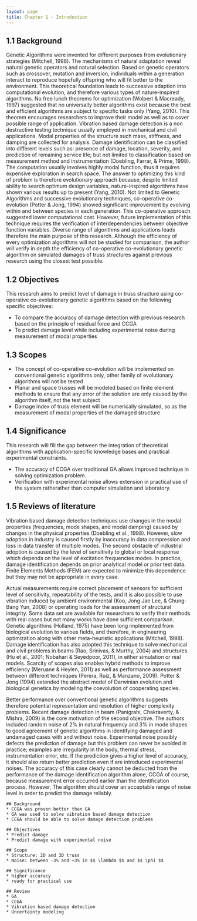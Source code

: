 ```yaml
---
layout: page
title: Chapter 1 - Introduction
---
```


## 1.1 Background ##

Genetic Algorithms were invented for different purposes from evolutionary strategies (Mitchell, 1998). The mechanisms of natural adaptation reveal natural genetic operators and natural selection. Based on genetic operators such as crossover, mutation and inversion, individuals within a generation interact to reproduce hopefully offspring who will fit better to the environment. This theoretical foundation leads to successive adaption into computational evolution, and therefore various types of nature-inspired algorithms. No free lunch theorems for optimization (Wolpert & Macready, 1997) suggested that no universally better algorithms exist because the best and efficient algorithms are subject to specific tasks only (Yang, 2010). This theorem encourages researchers to improve their model as well as to cover possible range of application. Vibration based damage detection is a non destructive testing technique usually employed in mechanical and civil applications. Modal properties of the structure such mass, stiffness, and damping are collected for analysis. Damage identification can be classified into different levels such as: presence of damage, location, severity, and prediction of remaining service life; but not limited to classification based on measurement method and instrumentation (Doebling, Farrar, & Prime, 1998). The computation usually involves highly modal function, thus it requires expensive exploration in search space. The answer to optimizing this kind of problem is therefore evolutionary approach because, despite limited ability to search optimum design variables, nature-inspired algorithms have shown various results up to present (Yang, 2010). Not limited to Genetic Algorithms and successive evolutionary techniques, co-operative co-evolution (Potter & Jong, 1994) showed significant improvement by evolving within and between species in each generation. This co-operative approach suggested lower computational cost. However, future implementation of this technique requires the verification of interdependencies between objective function variables. Diverse range of algorithms and applications leads therefore the main purpose of this research. Although the efficiency of every optimization algorithms will not be studied for comparison, the author will verify in depth the efficiency of co-operative co-evolutionary genetic algorithm on simulated damages of truss structures against previous research using the closest test possible.

## 1.2 Objectives ##

This research aims to predict level of damage in truss structure using co-operative co-evolutionary genetic algorithms based on the following specific objectives:  
- To compare the accuracy of damage detection with previous research based on the principle of residual force and CCGA
- To predict damage level while including experimental noise during measurement of modal properties

## 1.3 Scopes ##

- The concept of co-operative co-evolution will be implemented on conventional genetic algorithms only, other family of evolutionary algorithms will not be tested 
- Planar and space trusses will be modeled based on finite element methods to ensure that any error of the solution are only caused by the algorithm itself, not the test subject 
- Damage index of truss element will be numerically simulated, so as the measurement of modal properties of the damaged structure

## 1.4 Significance ##

This research will fill the gap between the integration of theoretical algorithms with application-specific knowledge bases and practical experimental constraints. 
- The accuracy of CCGA over traditional GA allows improved technique in solving optimization problem. 
- Verification with experimental noise allows extension in practical use of the system ratherather than computer simulation and laboratory.

## 1.5 Reviews of literature ##

Vibration based damage detection techniques use changes in the modal properties (frequencies, mode shapes, and modal damping) caused by changes in the physical properties (Doebling et al., 1998). However, slow adoption in industry is caused firstly by inaccuracy in data compression and loss in data transfer of multiple modes. The second obstacle of industrial adoption is caused by the level of sensitivity to global or local response which depends on the level of excitation frequencies modes. In practice, damage identification depends on prior analytical model or prior test data. Finite Elements Methods (FEM) are expected to minimize this dependence but they may not be appropriate in every case. 

Actual measurements require correct placement of sensors for sufficient level of sensitivity, repeatability of the tests, and it is also possible to use vibration induced by ambient environmental (Koo, Jong Jae Lee, & Chung-Bang Yun, 2008) or operating loads for the assessment of structural integrity. Some data set are available for researchers to verify their methods with real cases but not many works have done sufficient comparison. Genetic algorithms (Holland, 1975) have been long implemented from biological evolution to various fields, and therefore, in engineering optimization along with other meta-heuristic applications (Mitchell, 1998). Damage identification has also adopted this technique to solve mechanical and civil problems in beams (Rao, Srinivas, & Murthy, 2004) and structures (Hu et al., 2001; Nobahari & Seyedpoor, 2011), in either simulation or real models. Scarcity of scopes also enables hybrid methods to improve efficiency (Meruane & Heylen, 2011) as well as performance assessment between different techniques (Perera, Ruiz, & Manzano, 2009). Potter & Jong (1994) extended the abstract model of Darwinian evolution and biological genetics by modeling the coevolution of cooperating species. 

Better performance over conventional genetic algorithms suggests therefore potential representation and resolution of higher complexity problems. Recent damage detection in beam (Panigrahi, Chakraverty, & Mishra, 2009) is the core motivation of the second objective. The authors included random noise of 2% in natural frequency and 3% in mode shapes to good agreement of genetic algorithms in identifying damaged and undamaged cases with and without noise. Experimental noise possibly defects the prediction of damage but this problem can never be avoided in practice; examples are irregularity in the body, thermal stress, instrumentation error, etc. If the prediction gives a higher level of accuracy, it should also return better prediction even if are introduced experimental noises. The accuracy of this case clearly cannot be deducted from the performance of the damage identification algorithm alone, CCGA of course, because measurement error occurred earlier than the identification process. However, The algorithm should cover an acceptable range of noise level in order to predict the damage reliably.

```
## Background
* CCGA was proven better than GA
* GA was used to solve vibration based damage detection
* CCGA should be able to solve damage detection problems

## Objectives
* Predict damage 
* Predict damage with experimental noise

## Scope
* Structure: 2D and 3D truss
* Noise: between -3% and +3% in $$ \lambda $$ and $$ \phi $$

## Significance
* higher accuracy
* ready for practical use

## Review
* GA
* CCGA
* Vibration based damage detection
* Uncertainty modeling
```
